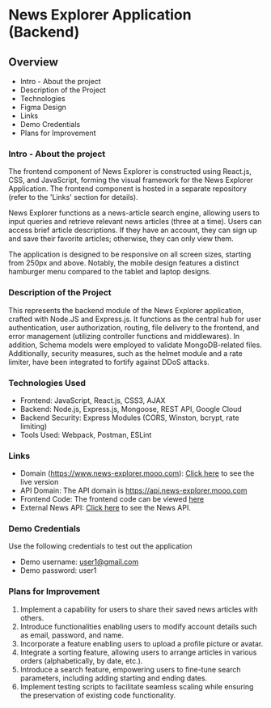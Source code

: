 # News Explorer Application (Backend)

## Overview

- Intro - About the project
- Description of the Project
- Technologies
- Figma Design
- Links
- Demo Credentials
- Plans for Improvement

### Intro - About the project

The frontend component of News Explorer is constructed using React.js, CSS, and JavaScript, forming the visual framework for the News Explorer Application. The frontend component is hosted in a separate repository (refer to the 'Links' section for details).

News Explorer functions as a news-article search engine, allowing users to input queries and retrieve relevant news articles (three at a time). Users can access brief article descriptions. If they have an account, they can sign up and save their favorite articles; otherwise, they can only view them.

The application is designed to be responsive on all screen sizes, starting from 250px and above. Notably, the mobile design features a distinct hamburger menu compared to the tablet and laptop designs.

### Description of the Project

This represents the backend module of the News Explorer application, crafted with Node.JS and Express.js. It functions as the central hub for user authentication, user authorization, routing, file delivery to the frontend, and error management (utilizing controller functions and middlewares). In addition, Schema models were employed to validate MongoDB-related files. Additionally, security measures, such as the helmet module and a rate limiter, have been integrated to fortify against DDoS attacks.

### Technologies Used

- Frontend: JavaScript, React.js, CSS3, AJAX
- Backend: Node.js, Express.js, Mongoose, REST API, Google Cloud
- Backend Security: Express Modules (CORS, Winston, bcrypt, rate limiting)
- Tools Used: Webpack, Postman, ESLint

### Links

- Domain (https://www.news-explorer.mooo.com): [Click here](https://www.news-explorer.mooo.com) to see the live version
- API Domain: The API domain is https://api.news-explorer.mooo.com
- Frontend Code: The frontend code can be viewed [here](https://github.com/mnunezsa95/se_project_news_explorer_frontend)
- External News API: [Click here](https://newsapi.org/) to see the News API.

### Demo Credentials

Use the following credentials to test out the application

- Demo username: user1@gmail.com
- Demo password: user1

### Plans for Improvement

1. Implement a capability for users to share their saved news articles with others.
2. Introduce functionalities enabling users to modify account details such as email, password, and name.
3. Incorporate a feature enabling users to upload a profile picture or avatar.
4. Integrate a sorting feature, allowing users to arrange articles in various orders (alphabetically, by date, etc.).
5. Introduce a search feature, empowering users to fine-tune search parameters, including adding starting and ending dates.
6. Implement testing scripts to facilitate seamless scaling while ensuring the preservation of existing code functionality.
